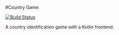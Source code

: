 #Country Game

[![Build Status](https://travis-ci.org/kajchang/CountryGame.svg?branch=master)](https://travis-ci.org/kajchang/CountryGame)

A country identification game with a Kotlin frontend.
